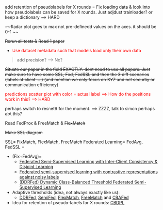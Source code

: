 
add retention of pseudolabels for X rounds  = 
Fix loading data & look into how pseudolabels can be saved for X rounds. Just adjdust trainloader? or keep a dictionary ==> HARD

~~Radar plot goes to max not pre-definedd values on the axes. it should be 0-1
~~

~~Rerun all tests &~~ ~~Read 1 paper~~
- <span style="color:rgb(255, 0, 0)">Use dataset metadata such that models load only their own data</span>
>add precision? --> No?

~~Situate our paper in the field EXACTLY. dont need to use all papers. Just make sure to have some SSL, Fed, FedSSL and then the 3 diff scenarios (labels at client ....) (and mention we only focus on XYZ and not securtiy or communication efficiency)~~

<span style="color:rgb(255, 0, 0)">predictions scatter plot with color = actual label ==> How do the positions work in this? ==> HARD</span>

perhaps switch to resnet9 for the moment. ==> ZZZZ, talk to simon perhaps abt this?

Read FedProx & FreeMatch  & ~~FlexMatch~~

~~Make SSL diagram~~


SSL= FixMatch, FlexMatch, FreeMatch
Federated Learning= FedAvg,
FedSSL = 
- (Fix+FedAvg)= 
	- [Federated Semi-Supervised Learning with Inter-Client Consistency & Disjoint Learning](https://doi.org/10.48550/arXiv.2006.12097)
	- [Federated semi-supervised learning with contrastive representations against noisy labels](https://doi.org/10.1016/j.asoc.2025.113421)
	- [ (DDRFed) Dynamic Class-Balanced Threshold Federated Semi-Supervised Learning](https://doi.org/10.1016/j.future.2025.107820)
- Adaptive thresholds (idea, not always exactly like us): 
	- [DDRFed](https://doi.org/10.1016/j.future.2025.107820), [SemiFed](https://doi.org/10.48550/arXiv.2108.09412), [FlexMatch](https://doi.org/10.48550/arXiv.2110.08263), [FreeMatch](https://doi.org/10.48550/arXiv.2205.07246) and [CBAFed](https://openaccess.thecvf.com/content/CVPR2023/html/Li_Class_Balanced_Adaptive_Pseudo_Labeling_for_Federated_Semi-Supervised_Learning_CVPR_2023_paper.html)
- Idea for retention of pseudo-labels for X rounds: [CBDPL](http://doi.org/10.1109/ACCESS.2025.3576875) 
